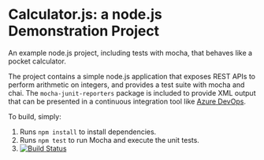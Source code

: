 Calculator.js: a node.js Demonstration Project
==============================================
An example node.js project, including tests with mocha, that behaves like
a pocket calculator.

The project contains a simple node.js application that exposes REST APIs
to perform arithmetic on integers, and provides a test suite with mocha
and chai.  The `mocha-junit-reporters` package is included to provide XML
output that can be presented in a continuous integration tool like
[Azure DevOps](https://azure.com/devops).

To build, simply:

1. Runs `npm install` to install dependencies.
2. Runs `npm test` to run Mocha and execute the unit tests.
3. [![Build Status](https://dev.azure.com/rajdevops22/Integrating%20External%20Source%20Control%20with%20Azure%20Pipelines/_apis/build/status/krajkumarus.calculator?branchName=additional-cleanup1)](https://dev.azure.com/rajdevops22/Integrating%20External%20Source%20Control%20with%20Azure%20Pipelines/_build/latest?definitionId=8&branchName=additional-cleanup1)

